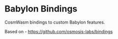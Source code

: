 # Babylon Bindings

CosmWasm bindings to custom Babylon features.

Based on - https://github.com/osmosis-labs/bindings
